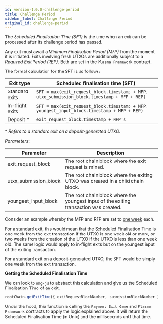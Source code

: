 ```yaml
---
id: version-1.0.0-challenge-period
title: Challenge Period
sidebar_label: Challenge Period
original_id: challenge-period
---
```


The *Scheduled Finalisation Time (SFT)* is the time when an exit can be processed after its challenge period has passed. 

Any exit must await a *Minimum Finalisation Period (MFP)* from the moment it is initiated. Exits involving fresh UTXOs are additionally subject to a *Required Exit Period (REP)*. Both are set in the `Plasma Framework` contract.

The formal calculation for the SFT is as follows:

| Exit type | Scheduled finalisation time (SFT) |
|   ---     |   ---     |
| Standard exits | `SFT = max(exit_request_block.timestamp + MFP, utxo_submission_block.timestamp + MFP + REP)` |
| In-flight exits   | `SFT = max(exit_request_block.timestamp + MFP, youngest_input_block.timestamp + MFP + REP)` |
| Deposit * | `exit_request_block.timestamp + MFP's`

**&nbsp;Refers to a standard exit on a deposit-generated UTXO.*

*Parameters*:

| Parameter | Description |
|   ---     |   ---     |
| exit_request_block  | The root chain block where the exit request is mined. |
| utxo_submission_block | The root chain block where the exiting UTXO was created in a child chain block. |
| youngest_input_block  | The root chain block where the youngest input of the exiting transaction was created. |

Consider an example whereby the MFP and RFP are set to <u>one week</u> each.

For a standard exit, this would mean that the Scheduled Finalisation Time is one week from the exit transaction if the UTXO is one week old or more, or two weeks from the creation of the UTXO if the UTXO is less than one week old. The same logic would apply to in-flight exits but on the youngest input of the exiting transaction.

For a standard exit on a deposit-generated UTXO, the SFT would be simply one week from the exit transaction.

**Getting the Scheduled Finalisation Time** 

We can look to `omg-js` to abstract this calculation and give us the Scheduled Finalisation Time of an exit.

```js
rootChain.getExitTime({ exitRequestBlockNumber, submissionBlockNumber })
```

Under the hood, this function is calling the `Payment Exit Game` and `Plasma Framework` contracts to apply the logic explained above. It will return the Scheduled Finalisation Time (in Unix) and the milliseconds until that time.